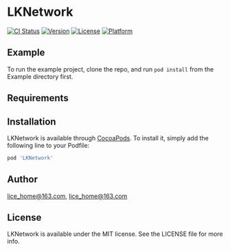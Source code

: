 # LKNetwork

[![CI Status](https://img.shields.io/travis/lice_home@163.com/LKNetwork.svg?style=flat)](https://travis-ci.org/lice_home@163.com/LKNetwork)
[![Version](https://img.shields.io/cocoapods/v/LKNetwork.svg?style=flat)](https://cocoapods.org/pods/LKNetwork)
[![License](https://img.shields.io/cocoapods/l/LKNetwork.svg?style=flat)](https://cocoapods.org/pods/LKNetwork)
[![Platform](https://img.shields.io/cocoapods/p/LKNetwork.svg?style=flat)](https://cocoapods.org/pods/LKNetwork)

## Example

To run the example project, clone the repo, and run `pod install` from the Example directory first.

## Requirements

## Installation

LKNetwork is available through [CocoaPods](https://cocoapods.org). To install
it, simply add the following line to your Podfile:

```ruby
pod 'LKNetwork'
```

## Author

lice_home@163.com, lice_home@163.com

## License

LKNetwork is available under the MIT license. See the LICENSE file for more info.
